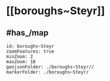 # [[boroughs~Steyr]] 


## #has_/map  



```leaflet
id: boroughs~Steyr
zoomFeatures: true 
minZoom: 2 
maxZoom: 18
geojsonFolder: ./boroughs~Steyr//
markerFolder: ./boroughs~Steyr/
```

